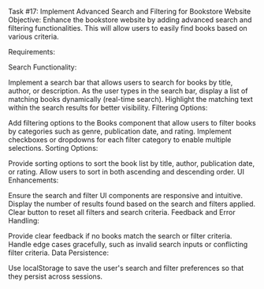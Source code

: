 Task #17: Implement Advanced Search and Filtering for Bookstore Website Objective: Enhance the bookstore website by adding advanced search and filtering functionalities. This will allow users to easily find books based on various criteria.

Requirements:

Search Functionality:

Implement a search bar that allows users to search for books by title, author, or description. As the user types in the search bar, display a list of matching books dynamically (real-time search). Highlight the matching text within the search results for better visibility. Filtering Options:

Add filtering options to the Books component that allow users to filter books by categories such as genre, publication date, and rating. Implement checkboxes or dropdowns for each filter category to enable multiple selections. Sorting Options:

Provide sorting options to sort the book list by title, author, publication date, or rating. Allow users to sort in both ascending and descending order. UI Enhancements:

Ensure the search and filter UI components are responsive and intuitive. Display the number of results found based on the search and filters applied. Clear button to reset all filters and search criteria. Feedback and Error Handling:

Provide clear feedback if no books match the search or filter criteria. Handle edge cases gracefully, such as invalid search inputs or conflicting filter criteria. Data Persistence:

Use localStorage to save the user's search and filter preferences so that they persist across sessions.